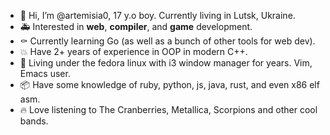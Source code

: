 - 👷 Hi, I’m @artemisia0, 17 y.o boy. Currently living in Lutsk, Ukraine.
- 🚑️ Interested in **web**, **compiler**, and **game** development.
- ⚰️ Currently learning Go (as well as a bunch of other tools for web dev).
- 💥 Have 2+ years of experience in OOP in modern C++.
- 💚 Living under the fedora linux with i3 window manager for years. Vim, Emacs user.
- 📦️ Have some knowledge of ruby, python, js, java, rust, and even x86 elf asm.
- 🔥 Love listening to The Cranberries, Metallica, Scorpions and other cool bands.
